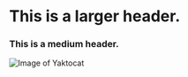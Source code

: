 # This is a larger header.
### This is a medium header.

![Image of Yaktocat](https://octodex.github.com/images/yaktocat.png)
